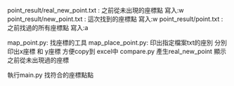 
point_result/real_new_point.txt : 之前從未出現的座標點  寫入:w
point_result/new_point.txt : 這次找到的座標點  寫入:w
point_result/point.txt : 之前找過的所有座標點  寫入:a

map_point.py: 找座標的工具
map_place_point.py: 印出指定檔案txt的座別 分別印出x座標 和 y座標 方便copy到 excel中
compare.py 產生real_new_point 顯示之前從未出現過的座標

執行main.py 找符合的座標點點